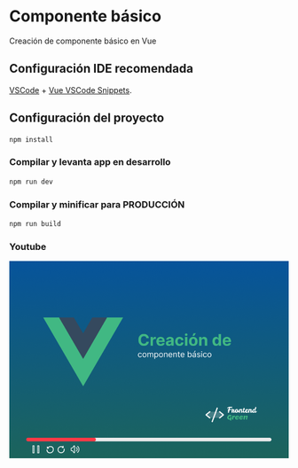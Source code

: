 # Componente básico

Creación de componente básico en Vue

## Configuración IDE recomendada

[VSCode](https://code.visualstudio.com/) + [Vue VSCode Snippets](https://marketplace.visualstudio.com/items?itemName=sdras.vue-vscode-snippets).


## Configuración del proyecto

```sh
npm install
```

### Compilar y levanta app en desarrollo

```sh
npm run dev
```

### Compilar y minificar para PRODUCCIÓN

```sh
npm run build
```

### Youtube
[![Vue - Creación de componente básico](./portada.png)](https://www.youtube.com/watch?v=Y6USNH76d-o)